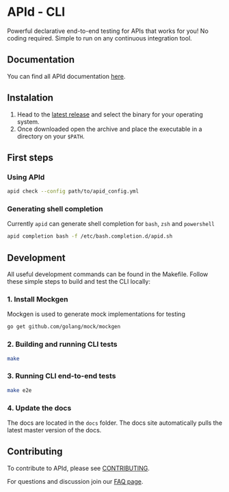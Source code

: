 # APId - CLI

Powerful declarative end-to-end testing for APIs that works for you! No coding required. Simple to run on any continuous integration tool.

## Documentation
You can find all APId documentation [here](https://docs.getapid.com/).

## Instalation
1. Head to the [latest release](https://github.com/getapid/apid-cli/releases/latest) and select the binary for your operating system.
2. Once downloaded open the archive and place the executable in a directory on your `$PATH`.

## First steps

### Using APId
```bash
apid check --config path/to/apid_config.yml
```

### Generating shell completion
Currently `apid` can generate shell completion for `bash`, `zsh` and `powershell`
```bash
apid completion bash -f /etc/bash.completion.d/apid.sh
```

## Development
All useful development commands can be found in the Makefile. Follow these simple steps to build and test the CLI locally:

### 1. Install Mockgen
Mockgen is used to generate mock implementations for testing
```bash
go get github.com/golang/mock/mockgen
```

### 2. Building and running CLI tests
```bash
make
```

### 3. Running CLI end-to-end tests
```bash
make e2e
```

### 4. Update the docs
The docs are located in the `docs` folder. The docs site automatically pulls the latest master version of the docs.

## Contributing
To contribute to APId, please see [CONTRIBUTING](CONTRIBUTING.md).

For questions and discussion join our [FAQ page](https://faq.getapid.com).

